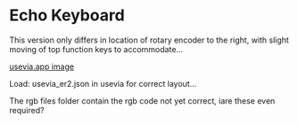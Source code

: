 # Echo Keyboard

This version only differs in location of rotary encoder to the right, with slight moving of top function keys to accommodate...

[usevia.app image](https://github.com/phpbbireland/echo/blob/main/iso_encoder_rp2040_er2/images/usevia.app_image.png)

Load: usevia_er2.json in usevia for correct layout...

The rgb files folder contain the rgb code not yet correct, iare these even required?
